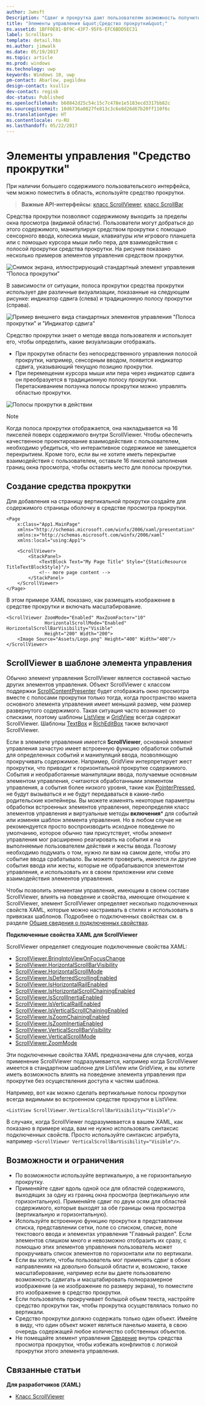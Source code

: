 ```yaml
---
author: Jwmsft
Description: "Сдвиг и прокрутка дают пользователям возможность получить доступ к содержимому, находящемуся за пределами экрана."
title: "Элементы управления &quot;Средство прокрутки&quot;"
ms.assetid: 1BFF0E81-BF9C-43F7-95F6-EFC6BDD5EC31
label: Scrollbars
template: detail.hbs
ms.author: jimwalk
ms.date: 05/19/2017
ms.topic: article
ms.prod: windows
ms.technology: uwp
keywords: Windows 10, uwp
pm-contact: Abarlow, pagildea
design-contact: ksulliv
dev-contact: regisb
doc-status: Published
ms.openlocfilehash: b60842d25c54c15c7c478e1e5183ecd3317bb82c
ms.sourcegitcommit: 10d6736a0827fe813c3c6e8d26d67b20ff110f6c
ms.translationtype: HT
ms.contentlocale: ru-RU
ms.lasthandoff: 05/22/2017
---
```

# <a name="scroll-viewer-controls"></a>Элементы управления "Средство прокрутки"

<link rel="stylesheet" href="https://az835927.vo.msecnd.net/sites/uwp/Resources/css/custom.css">

При наличии большего содержимого пользовательского интерфейса, чем можно поместить в область, используйте средство прокрутки.

> **Важные API-интерфейсы**: [класс ScrollViewer](https://msdn.microsoft.com/library/windows/apps/br209527), [класс ScrollBar](https://msdn.microsoft.com/library/windows/apps/windows.ui.xaml.controls.primitives.scrollbar.aspx)

Средства прокрутки позволяют содержимому выходить за пределы окна просмотра (видимой области). Пользователи могут добраться до этого содержимого, манипулируя средством прокрутки с помощью сенсорного ввода, колесика мыши, клавиатуры или игрового планшета или с помощью курсора мыши либо пера, для взаимодействия с полосой прокрутки средства прокрутки. На рисунке показано несколько примеров элементов управления средством прокрутки.

![Снимок экрана, иллюстрирующий стандартный элемент управления “Полоса прокрутки”](images/ScrollBar_Standard.jpg)

В зависимости от ситуации, полоса прокрутки средства прокрутки использует две различные визуализации, показанные на следующем рисунке: индикатор сдвига (слева) и традиционную полосу прокрутки (справа).

![Пример внешнего вида стандартных элементов управления "Полоса прокрутки" и "Индикатор сдвига"](images/SCROLLBAR.png)

Средство прокрутки знает о методе ввода пользователя и использует его, чтобы определить, какие визуализации отображать.

* При прокрутке области без непосредственного управления полосой прокрутки, например, сенсорным вводом, появится индикатор сдвига, указывающий текущую позицию прокрутки.
* При перемещении курсора мыши или пера через индикатор сдвига он преобразуется в традиционную полосу прокрутки.  Перетаскиванием ползунка полосы прокрутки можно управлять областью прокрутки.

<!--
<div class="microsoft-internal-note">
See complete redlines in [UNI]http://uni/DesignDepot.FrontEnd/#/ProductNav/3378/0/dv/?t=Windows|Controls|ScrollControls&f=RS2
</div>
-->

![Полосы прокрутки в действии](images/conscious-scroll.gif)

> [!NOTE]
> Когда полоса прокрутки отображается, она накладывается на 16 пикселей поверх содержимого внутри ScrollViewer. Чтобы обеспечить качественное проектирование взаимодействия с пользователем, необходимо убедиться, что интерактивное содержимое не замещается перекрытием. Кроме того, если вы не хотите иметь перекрытие взаимодействия с пользователем, оставьте 16 пикселей заполнения границ окна просмотра, чтобы оставить место для полосы прокрутки.


## <a name="create-a-scroll-viewer"></a>Создание средства прокрутки
Для добавления на страницу вертикальной прокрутки создайте для содержимого страницы оболочку в средстве просмотра прокрутки.

```xaml
<Page
    x:Class="App1.MainPage"
    xmlns="http://schemas.microsoft.com/winfx/2006/xaml/presentation"
    xmlns:x="http://schemas.microsoft.com/winfx/2006/xaml"
    xmlns:local="using:App1">

    <ScrollViewer>
        <StackPanel>
            <TextBlock Text="My Page Title" Style="{StaticResource TitleTextBlockStyle}"/>
            <!-- more page content -->
        </StackPanel>
    </ScrollViewer>
</Page>
```

В этом примере XAML показано, как размещать изображение в средстве прокрутки и включать масштабирование.

```xaml
<ScrollViewer ZoomMode="Enabled" MaxZoomFactor="10"
              HorizontalScrollMode="Enabled" HorizontalScrollBarVisibility="Visible"
              Height="200" Width="200">
    <Image Source="Assets/Logo.png" Height="400" Width="400"/>
</ScrollViewer>
```

## <a name="scrollviewer-in-a-control-template"></a>ScrollViewer в шаблоне элемента управления

Обычно элемент управления ScrollViewer является составной частью других элементов управления. Объект ScrollViewer с классом поддержки [ScrollContentPresenter](https://msdn.microsoft.com/library/windows/apps/xaml/windows.ui.xaml.controls.scrollcontentpresenter.aspx) будет отображать окно просмотра вместе с полосами прокрутки только тогда, когда пространство макета основного элемента управления имеет меньший размер, чем размер развернутого содержимого. Такая ситуация часто возникает со списками, поэтому шаблоны [ListView](https://msdn.microsoft.com/library/windows/apps/xaml/windows.ui.xaml.controls.listview.aspx) и [GridView](https://msdn.microsoft.com/library/windows/apps/xaml/windows.ui.xaml.controls.gridview.aspx) всегда содержат ScrollViewer. Шаблоны [TextBox](https://msdn.microsoft.com/library/windows/apps/xaml/windows.ui.xaml.controls.textbox.aspx) и [RichEditBox](https://msdn.microsoft.com/library/windows/apps/xaml/windows.ui.xaml.controls.richeditbox.aspx) также включают ScrollViewer.

Если в элементе управления имеется **ScrollViewer**, основной элемент управления зачастую имеет встроенную функцию обработки событий для определенных событий и манипуляций ввода, позволяющую прокручивать содержимое. Например, GridView интерпретирует жест прокрутки, что приводит к горизонтальной прокрутке содержимого. События и необработанные манипуляции ввода, получаемые основным элементом управления, считаются обработанными элементом управления, а события более низкого уровня, такие как [PointerPressed](https://msdn.microsoft.com/library/windows/apps/xaml/windows.ui.xaml.uielement.pointerpressed.aspx), не будут вызываться и не будут передаваться в какие-либо родительские контейнеры. Вы можете изменять некоторые параметры обработки встроенных элементов управления, переопределяя класс элементов управления и виртуальные методы **включения*** для событий или изменяя шаблон элемента управления. Но в любом случае не рекомендуется просто воспроизводить исходное поведение по умолчанию, которое обычно там присутствует, чтобы элемент управления мог расширенно реагировать на события и на выполняемые пользователем действия и жесты ввода. Поэтому необходимо подумать о том, нужно ли вам на самом деле, чтобы это событие ввода срабатывало. Вы можете проверить, имеются ли другие события ввода или жесты, которые не обрабатываются элементом управления, и использовать их в своем приложении или схеме взаимодействия элементов управления.

Чтобы позволить элементам управления, имеющим в своем составе ScrollViewer, влиять на поведение и свойства, имеющие отношение к ScrollViewer, элемент ScrollViewer определяет несколько подключенных свойств XAML, которые можно настраивать в стилях и использовать в привязках шаблонов. Подробнее о подключенных свойствах см. в разделе [Общие сведения о подключенных свойствах](../xaml-platform/attached-properties-overview.md).

**Подключенные свойства XAML для ScrollViewer**

ScrollViewer определяет следующие подключенные свойства XAML:

- [ScrollViewer.BringIntoViewOnFocusChange](https://msdn.microsoft.com/library/windows/apps/xaml/windows.ui.xaml.controls.scrollviewer.bringintoviewonfocuschange.aspx)
- [ScrollViewer.HorizontalScrollBarVisibility](https://msdn.microsoft.com/library/windows/apps/xaml/windows.ui.xaml.controls.scrollviewer.horizontalscrollbarvisibility.aspx)
- [ScrollViewer.HorizontalScrollMode](https://msdn.microsoft.com/library/windows/apps/xaml/windows.ui.xaml.controls.scrollviewer.horizontalscrollmode.aspx)
- [ScrollViewer.IsDeferredScrollingEnabled](https://msdn.microsoft.com/library/windows/apps/xaml/windows.ui.xaml.controls.scrollviewer.isdeferredscrollingenabled.aspx)
- [ScrollViewer.IsHorizontalRailEnabled](https://msdn.microsoft.com/library/windows/apps/xaml/windows.ui.xaml.controls.scrollviewer.ishorizontalrailenabled.aspx)
- [ScrollViewer.IsHorizontalScrollChainingEnabled](https://msdn.microsoft.com/library/windows/apps/xaml/windows.ui.xaml.controls.scrollviewer.ishorizontalscrollchainingenabled.aspx)
- [ScrollViewer.IsScrollInertiaEnabled](https://msdn.microsoft.com/library/windows/apps/xaml/windows.ui.xaml.controls.scrollviewer.isscrollinertiaenabled.aspx)
- [ScrollViewer.IsVerticalRailEnabled](https://msdn.microsoft.com/library/windows/apps/xaml/windows.ui.xaml.controls.scrollviewer.isverticalrailenabled.aspx)
- [ScrollViewer.IsVerticalScrollChainingEnabled](https://msdn.microsoft.com/library/windows/apps/xaml/windows.ui.xaml.controls.scrollviewer.isverticalscrollchainingenabled.aspx)
- [ScrollViewer.IsZoomChainingEnabled](https://msdn.microsoft.com/library/windows/apps/xaml/windows.ui.xaml.controls.scrollviewer.iszoominertiaenabled.aspx)
- [ScrollViewer.IsZoomInertiaEnabled](https://msdn.microsoft.com/library/windows/apps/xaml/windows.ui.xaml.controls.scrollviewer.iszoominertiaenabled.aspx)
- [ScrollViewer.VerticalScrollBarVisibility](https://msdn.microsoft.com/library/windows/apps/xaml/windows.ui.xaml.controls.scrollviewer.verticalscrollbarvisibilityproperty.aspx)
- [ScrollViewer.VerticalScrollMode](https://msdn.microsoft.com/library/windows/apps/xaml/windows.ui.xaml.controls.scrollviewer.verticalscrollmode.aspx)
- [ScrollViewer.ZoomMode](https://msdn.microsoft.com/library/windows/apps/xaml/windows.ui.xaml.controls.scrollviewer.zoommode.aspx)

Эти подключенные свойства XAML предназначены для случаев, когда применение ScrollViewer подразумевается, например когда ScrollViewer имеется в стандартном шаблоне для ListView или GridView, и вы хотите иметь возможность влиять на поведение элемента управления при прокрутке без осуществления доступа к частям шаблона.

Например, вот как можно сделать вертикальные полосы прокрутки всегда видимыми во встроенном средстве прокрутки в ListView.

```xaml
<ListView ScrollViewer.VerticalScrollBarVisibility="Visible"/>
```

В случаях, когда ScrollViewer подразумевается в вашем XAML, как показано в примере кода, вам не нужно использовать синтаксис подключенных свойств. Просто используйте синтаксис атрибута, например `<ScrollViewer VerticalScrollBarVisibility="Visible"/>`.


## <a name="dos-and-donts"></a>Возможности и ограничения

-   По возможности используйте вертикальную, а не горизонтальную прокрутку.
-   Применяйте сдвиг вдоль одной оси для областей содержимого, выходящих за одну из границ окна просмотра (вертикальную или горизонтальную). Применяйте сдвиг по двум осям для областей содержимого, которые выходят за обе границы окна просмотра (вертикальную и горизонтальную).
-   Используйте встроенную функцию прокрутки в представлении списка, представлении сетки, поле со списком, списке, поле текстового ввода и элементах управления "Главный раздел". Если элементов слишком много и невозможно отобразить их сразу, с помощью этих элементов управления пользователь может прокручивать список элементов по горизонтали или по вертикали.
-   Если вы хотите, чтобы пользователь мог применять сдвиг в обоих направлениях на довольно большой области и, возможно, также масштабирование, например если вы даете пользователю возможность сдвигать и масштабировать полноразмерное изображение (а не изображение по размеру экрана), то поместите это изображение в средство прокрутки.
-   Если пользователь прокручивает большой объем текста, настройте средство прокрутки так, чтобы прокрутка осуществлялась только по вертикали.
-   Средство прокрутки должно содержать только один объект. Имейте в виду, что один объект может являться панелью макета, в свою очередь содержащей любое количество собственных объектов.
-   Не помещайте элемент управления [Сведение](tabs-pivot.md) внутрь средства просмотра прокрутки, чтобы избежать конфликтов с логикой прокрутки этого элемента управления.

## <a name="related-topics"></a>Связанные статьи

**Для разработчиков (XAML)**

* [Класс ScrollViewer](https://msdn.microsoft.com/library/windows/apps/br209527)
